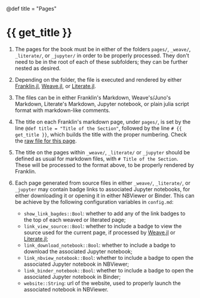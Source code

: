 @def title = "Pages"

# {{ get_title }}

1. The pages for the book must be in either of the folders `pages/`, `_weave/`, `_literate/`, or `_jupyter/` in order to be properly processed. They don't need to be in the root of each of these subfolders; they can be further nested as desired.

1. Depending on the folder, the file is executed and rendered by either [Franklin.jl](https://github.com/tlienart/Franklin.jl), [Weave.jl](https://github.com/JunoLab/Weave.jl), or [Literate.jl](https://github.com/fredrikekre/Literate.jl).

1. The files can be in either Franklin's Markdown, Weave's/Juno's Markdown, Literate's Markdown, Jupyter notebook, or plain julia script format with markdown-like comments.

1. The title on each Franklin's markdown page, under `pages/`, is set by the line `@def title = "Title of the Section"`, followed by the line `# {{ get_title }}`, which builds the title with the proper numbering. Check the [raw file for this page](https://github.com/rmsrosa/booksjl-franklin-template/blob/main/pages/pages.md).

1. The title on the pages within `_weave/`, `_literate/` or `_jupyter` should be defined as usual for markdown files, with `# Title of the Section`. These will be processed to the format above, to be properly rendered by Franklin.

1. Each page generated from source files in either `_weave/`, `_literate/`, or `_jupyter` may contain badge links to associated Jupyter notebooks, for either downloading it or opening it in either NBViewer or Binder. This can be achieve by the following configuration variables in `config.md`:
    * `show_link_bagdes::Bool`: whether to add any of the link badges to the top of each weaved or literated page;
    * `link_view_source::Bool`: whether to include a badge to view the source used for the current page, if processed by [Weave.jl](https://github.com/JunoLab/Weave.jl) or [Literate.jl](https://github.com/fredrikekre/Literate.jl);
    * `link_download_notebook::Bool`: whether to include a badge to download the associated Jupyter notebook;
    * `link_nbview_notebook::Bool`: whether to include a badge to open the associated Jupyter notebook in NBViewer;
    * `link_binder_notebook::Bool`: whether to include a badge to open the associated Jupyter notebook in Binder;
    * `website::String`: url of the website, used to properly launch the associated notebook in NBViewer.
